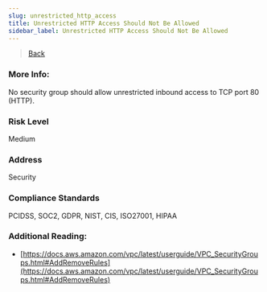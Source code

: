 ```yaml
---
slug: unrestricted_http_access
title: Unrestricted HTTP Access Should Not Be Allowed
sidebar_label: Unrestricted HTTP Access Should Not Be Allowed
---
```

> [Back](../../ec2monitoring)

### More Info:
No security group should allow unrestricted inbound access to TCP port 80 (HTTP).

### Risk Level
Medium

### Address
Security

### Compliance Standards
PCIDSS, SOC2, GDPR, NIST, CIS, ISO27001, HIPAA

### Additional Reading:
- [https://docs.aws.amazon.com/vpc/latest/userguide/VPC_SecurityGroups.html#AddRemoveRules](https://docs.aws.amazon.com/vpc/latest/userguide/VPC_SecurityGroups.html#AddRemoveRules) 

